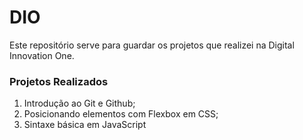 # DIO
Este repositório serve para guardar os projetos que realizei na Digital Innovation One.

### Projetos Realizados

1. Introdução ao Git e Github;
1. Posicionando elementos com Flexbox em CSS;
1. Sintaxe básica em JavaScript
